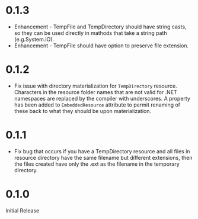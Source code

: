 # 0.1.3

* Enhancement - TempFile and TempDirectory should have string casts, so they can be used directly in mathods that take a string path (e.g.System.IO).
* Enhancement - TempFile should have option to preserve file extension.

# 0.1.2

* Fix issue with directory materialization for `TempDirectory` resource. Characters in the resource folder names that are not valid for .NET namespaces are replaced by the compiler with underscores. A property has been added to `EmbeddedResource` attribute to permit renaming of these back to what they should be upon materialization.

# 0.1.1

* Fix bug that occurs if you have a TempDirectory resource and all files in resource directory have the same filename but different extensions, then the files created have only the .ext as the filename in the temporary directory.

# 0.1.0

Initial Release